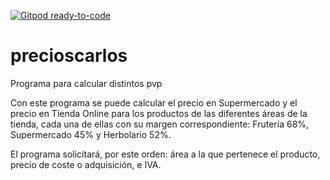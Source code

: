 [![Gitpod ready-to-code](https://img.shields.io/badge/Gitpod-ready--to--code-blue?logo=gitpod)](https://gitpod.io/#https://github.com/ceblanc/precioscarlos)

# precioscarlos
Programa para calcular distintos pvp

Con este programa se puede calcular el precio en Supermercado y el precio en Tienda Online para los productos de las diferentes áreas de la tienda,
cada una de ellas con su margen correspondiente: Frutería 68%, Supermercado 45% y Herbolario 52%.

El programa solicitará, por este orden: área a la que pertenece el producto, precio de coste o adquisición, e IVA.
